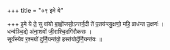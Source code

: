 +++
title = "०९ इमे ये"

+++
इ॒मे ये ते॒ सु वा॑यो बा॒ह्वो॑जसो॒ऽन्तर्न॒दी ते॑ प॒तय॑न्त्यु॒क्षणो॒ महि॒ व्राध॑न्त उ॒क्षणः॑ ।  
धन्व॑ञ्चि॒द्ये अ॑ना॒शवो॑ जी॒राश्चि॒दगि॑रौकसः ।  
सूर्य॑स्येव र॒श्मयो॑ दुर्नि॒यन्त॑वो॒ हस्त॑योर्दुर्नि॒यन्त॑वः ॥